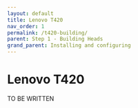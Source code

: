 ```yaml
---
layout: default
title: Lenovo T420
nav_order: 1
permalink: /t420-building/
parent: Step 1 - Building Heads
grand_parent: Installing and configuring
---
```


Lenovo T420
=====

TO BE WRITTEN
